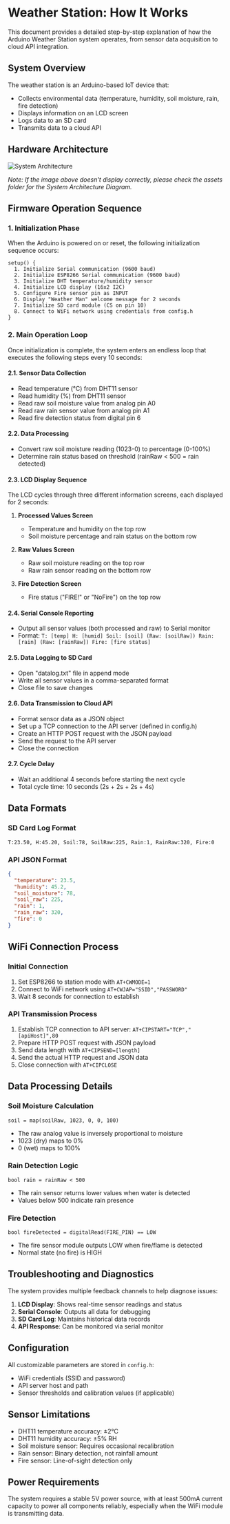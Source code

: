 # Weather Station: How It Works

This document provides a detailed step-by-step explanation of how the Arduino Weather Station system operates, from sensor data acquisition to cloud API integration.

## System Overview

The weather station is an Arduino-based IoT device that:

- Collects environmental data (temperature, humidity, soil moisture, rain, fire detection)
- Displays information on an LCD screen
- Logs data to an SD card
- Transmits data to a cloud API

## Hardware Architecture

![System Architecture](../../../assets/System-Architecture-Diagram.png)

_Note: If the image above doesn't display correctly, please check the assets folder for the System Architecture Diagram._

## Firmware Operation Sequence

### 1. Initialization Phase

When the Arduino is powered on or reset, the following initialization sequence occurs:

```
setup() {
  1. Initialize Serial communication (9600 baud)
  2. Initialize ESP8266 Serial communication (9600 baud)
  3. Initialize DHT temperature/humidity sensor
  4. Initialize LCD display (16x2 I2C)
  5. Configure Fire sensor pin as INPUT
  6. Display "Weather Man" welcome message for 2 seconds
  7. Initialize SD card module (CS on pin 10)
  8. Connect to WiFi network using credentials from config.h
}
```

### 2. Main Operation Loop

Once initialization is complete, the system enters an endless loop that executes the following steps every 10 seconds:

#### 2.1. Sensor Data Collection

- Read temperature (°C) from DHT11 sensor
- Read humidity (%) from DHT11 sensor
- Read raw soil moisture value from analog pin A0
- Read raw rain sensor value from analog pin A1
- Read fire detection status from digital pin 6

#### 2.2. Data Processing

- Convert raw soil moisture reading (1023-0) to percentage (0-100%)
- Determine rain status based on threshold (rainRaw < 500 = rain detected)

#### 2.3. LCD Display Sequence

The LCD cycles through three different information screens, each displayed for 2 seconds:

1. **Processed Values Screen**

   - Temperature and humidity on the top row
   - Soil moisture percentage and rain status on the bottom row

2. **Raw Values Screen**

   - Raw soil moisture reading on the top row
   - Raw rain sensor reading on the bottom row

3. **Fire Detection Screen**
   - Fire status ("FIRE!" or "NoFire") on the top row

#### 2.4. Serial Console Reporting

- Output all sensor values (both processed and raw) to Serial monitor
- Format: `T: [temp] H: [humid] Soil: [soil] (Raw: [soilRaw]) Rain: [rain] (Raw: [rainRaw]) Fire: [fire status]`

#### 2.5. Data Logging to SD Card

- Open "datalog.txt" file in append mode
- Write all sensor values in a comma-separated format
- Close file to save changes

#### 2.6. Data Transmission to Cloud API

- Format sensor data as a JSON object
- Set up a TCP connection to the API server (defined in config.h)
- Create an HTTP POST request with the JSON payload
- Send the request to the API server
- Close the connection

#### 2.7. Cycle Delay

- Wait an additional 4 seconds before starting the next cycle
- Total cycle time: 10 seconds (2s + 2s + 2s + 4s)

## Data Formats

### SD Card Log Format

```
T:23.50, H:45.20, Soil:78, SoilRaw:225, Rain:1, RainRaw:320, Fire:0
```

### API JSON Format

```json
{
  "temperature": 23.5,
  "humidity": 45.2,
  "soil_moisture": 78,
  "soil_raw": 225,
  "rain": 1,
  "rain_raw": 320,
  "fire": 0
}
```

## WiFi Connection Process

### Initial Connection

1. Set ESP8266 to station mode with `AT+CWMODE=1`
2. Connect to WiFi network using `AT+CWJAP="SSID","PASSWORD"`
3. Wait 8 seconds for connection to establish

### API Transmission Process

1. Establish TCP connection to API server: `AT+CIPSTART="TCP","[apiHost]",80`
2. Prepare HTTP POST request with JSON payload
3. Send data length with `AT+CIPSEND=[length]`
4. Send the actual HTTP request and JSON data
5. Close connection with `AT+CIPCLOSE`

## Data Processing Details

### Soil Moisture Calculation

```
soil = map(soilRaw, 1023, 0, 0, 100)
```

- The raw analog value is inversely proportional to moisture
- 1023 (dry) maps to 0%
- 0 (wet) maps to 100%

### Rain Detection Logic

```
bool rain = rainRaw < 500
```

- The rain sensor returns lower values when water is detected
- Values below 500 indicate rain presence

### Fire Detection

```
bool fireDetected = digitalRead(FIRE_PIN) == LOW
```

- The fire sensor module outputs LOW when fire/flame is detected
- Normal state (no fire) is HIGH

## Troubleshooting and Diagnostics

The system provides multiple feedback channels to help diagnose issues:

1. **LCD Display**: Shows real-time sensor readings and status
2. **Serial Console**: Outputs all data for debugging
3. **SD Card Log**: Maintains historical data records
4. **API Response**: Can be monitored via serial monitor

## Configuration

All customizable parameters are stored in `config.h`:

- WiFi credentials (SSID and password)
- API server host and path
- Sensor thresholds and calibration values (if applicable)

## Sensor Limitations

- DHT11 temperature accuracy: ±2°C
- DHT11 humidity accuracy: ±5% RH
- Soil moisture sensor: Requires occasional recalibration
- Rain sensor: Binary detection, not rainfall amount
- Fire sensor: Line-of-sight detection only

## Power Requirements

The system requires a stable 5V power source, with at least 500mA current capacity to power all components reliably, especially when the WiFi module is transmitting data.
